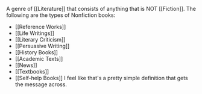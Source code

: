 A genre of [[Literature]] that consists of anything that is NOT [[Fiction]].
The following are the types of Nonfiction books:
- [[Reference Works]]
- [[Life Writings]]
- [[Literary Criticism]]
- [[Persuasive Writing]]
- [[History Books]]
- [[Academic Texts]]
- [[News]]
- [[Textbooks]]
- [[Self-help Books]]
I feel like that's a pretty simple definition that gets the message across.
